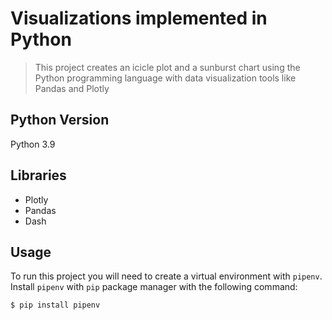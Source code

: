 # Visualizations implemented in Python

> This project creates an icicle plot and a sunburst chart using the Python programming language with data visualization tools like Pandas and Plotly

## Python Version

Python 3.9

## Libraries

* Plotly
* Pandas
* Dash

## Usage

To run this project you will need to create a virtual environment with `pipenv`. Install `pipenv` with
`pip` package manager with the following command:

```bash
$ pip install pipenv
```


